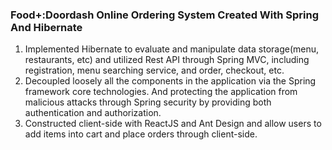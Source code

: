 ### Food+:Doordash Online Ordering System Created With Spring And Hibernate



1. Implemented Hibernate to evaluate and manipulate data storage(menu, restaurants, etc) and utilized Rest API through Spring MVC, including registration, menu searching service, and order, checkout, etc.
2. Decoupled loosely all the components in the application via the Spring framework core technologies. And protecting the application from malicious attacks through Spring security by providing both authentication and authorization.
3. Constructed client-side with ReactJS and Ant Design and allow users to add items into cart and place
   orders through client-side.